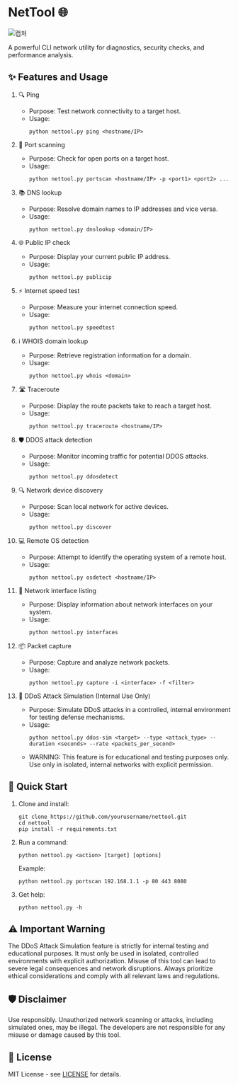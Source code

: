 # NetTool 🌐

![캡처](https://github.com/user-attachments/assets/2760f015-33bd-4ffe-be17-b9da60d50421)

A powerful CLI network utility for diagnostics, security checks, and performance analysis.

## ✨ Features and Usage

1. 🔍 Ping
   - Purpose: Test network connectivity to a target host.
   - Usage:
     ```
     python nettool.py ping <hostname/IP>
     ```

2. 🔎 Port scanning
   - Purpose: Check for open ports on a target host.
   - Usage:
     ```
     python nettool.py portscan <hostname/IP> -p <port1> <port2> ...
     ```

3. 📚 DNS lookup
   - Purpose: Resolve domain names to IP addresses and vice versa.
   - Usage:
     ```
     python nettool.py dnslookup <domain/IP>
     ```

4. 🌐 Public IP check
   - Purpose: Display your current public IP address.
   - Usage:
     ```
     python nettool.py publicip
     ```

5. ⚡ Internet speed test
   - Purpose: Measure your internet connection speed.
   - Usage:
     ```
     python nettool.py speedtest
     ```

6. ℹ️ WHOIS domain lookup
   - Purpose: Retrieve registration information for a domain.
   - Usage:
     ```
     python nettool.py whois <domain>
     ```

7. 🛣️ Traceroute
   - Purpose: Display the route packets take to reach a target host.
   - Usage:
     ```
     python nettool.py traceroute <hostname/IP>
     ```

8. 🛡️ DDOS attack detection
   - Purpose: Monitor incoming traffic for potential DDOS attacks.
   - Usage:
     ```
     python nettool.py ddosdetect
     ```

9. 🔍 Network device discovery
   - Purpose: Scan local network for active devices.
   - Usage:
     ```
     python nettool.py discover
     ```

10. 💻 Remote OS detection
    - Purpose: Attempt to identify the operating system of a remote host.
    - Usage:
      ```
      python nettool.py osdetect <hostname/IP>
      ```

11. 📡 Network interface listing
    - Purpose: Display information about network interfaces on your system.
    - Usage:
      ```
      python nettool.py interfaces
      ```

12. 📦 Packet capture
    - Purpose: Capture and analyze network packets.
    - Usage:
      ```
      python nettool.py capture -i <interface> -f <filter>
      ```

13. 🚨 DDoS Attack Simulation (Internal Use Only)
    - Purpose: Simulate DDoS attacks in a controlled, internal environment for testing defense mechanisms.
    - Usage:
      ```
      python nettool.py ddos-sim <target> --type <attack_type> --duration <seconds> --rate <packets_per_second>
      ```
    - WARNING: This feature is for educational and testing purposes only. Use only in isolated, internal networks with explicit permission.

## 🚀 Quick Start

1. Clone and install:
   ```
   git clone https://github.com/yourusername/nettool.git
   cd nettool
   pip install -r requirements.txt
   ```

2. Run a command:
   ```
   python nettool.py <action> [target] [options]
   ```

   Example:
   ```
   python nettool.py portscan 192.168.1.1 -p 80 443 8080
   ```

3. Get help:
   ```
   python nettool.py -h
   ```

## ⚠️ Important Warning

The DDoS Attack Simulation feature is strictly for internal testing and educational purposes. It must only be used in isolated, controlled environments with explicit authorization. Misuse of this tool can lead to severe legal consequences and network disruptions. Always prioritize ethical considerations and comply with all relevant laws and regulations.

## 🛡️ Disclaimer

Use responsibly. Unauthorized network scanning or attacks, including simulated ones, may be illegal. The developers are not responsible for any misuse or damage caused by this tool.

## 📄 License

MIT License - see [LICENSE](LICENSE) for details.
